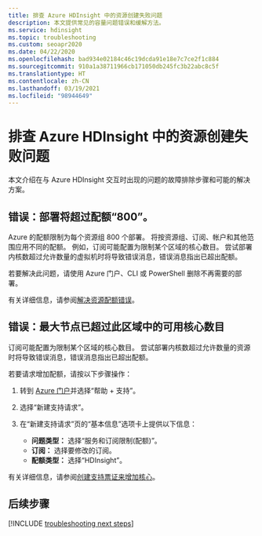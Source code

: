 ```yaml
---
title: 排查 Azure HDInsight 中的资源创建失败问题
description: 本文提供常见的容量问题错误和缓解方法。
ms.service: hdinsight
ms.topic: troubleshooting
ms.custom: seoapr2020
ms.date: 04/22/2020
ms.openlocfilehash: bad934e02184c46c19dcda91e18e7c7ce2f1c884
ms.sourcegitcommit: 910a1a38711966cb171050db245fc3b22abc8c5f
ms.translationtype: HT
ms.contentlocale: zh-CN
ms.lasthandoff: 03/19/2021
ms.locfileid: "98944649"
---
```

# <a name="troubleshoot-resource-creation-failures-in-azure-hdinsight"></a>排查 Azure HDInsight 中的资源创建失败问题

本文介绍在与 Azure HDInsight 交互时出现的问题的故障排除步骤和可能的解决方案。

## <a name="error-the-deployment-would-exceed-the-quota-of-800"></a>错误：部署将超过配额“800”。

Azure 的配额限制为每个资源组 800 个部署。 将按资源组、订阅、帐户和其他范围应用不同的配额。 例如，订阅可能配置为限制某个区域的核心数目。 尝试部署内核数超过允许数量的虚拟机时将导致错误消息，错误消息指出已超出配额。

若要解决此问题，请使用 Azure 门户、CLI 或 PowerShell 删除不再需要的部署。

有关详细信息，请参阅[解决资源配额错误](../azure-resource-manager/templates/error-resource-quota.md)。

## <a name="error-the-maximum-node-exceeded-the-available-cores-in-this-region"></a>错误：最大节点已超过此区域中的可用核心数目

订阅可能配置为限制某个区域的核心数目。 尝试部署内核数超过允许数量的资源时将导致错误消息，错误消息指出已超出配额。

若要请求增加配额，请按以下步骤操作：

1. 转到 [Azure 门户](https://portal.azure.com)并选择“帮助 + 支持”。

1. 选择“新建支持请求”。

1. 在“新建支持请求”页的“基本信息”选项卡上提供以下信息： 

   * **问题类型：** 选择“服务和订阅限制(配额)”。
   * **订阅：** 选择要修改的订阅。
   * **配额类型：** 选择“HDInsight”。

有关详细信息，请参阅[创建支持票证来增加核心](hdinsight-capacity-planning.md#quotas)。

## <a name="next-steps"></a>后续步骤

[!INCLUDE [troubleshooting next steps](../../includes/hdinsight-troubleshooting-next-steps.md)]
